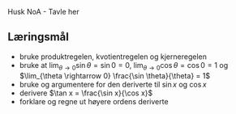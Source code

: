 
Husk NoA - Tavle her 
## Læringsmål

- bruke produktregelen, kvotientregelen og kjerneregelen
- bruke at $\lim_{\theta \rightarrow 0}\sin \theta = \sin 0 = 0$, $\lim_{\theta \rightarrow 0}\cos \theta = \cos 0 = 1$ og $\lim_{\theta \rightarrow 0} \frac{\sin \theta}{\theta} = 1$ 
- bruke og argumentere for den deriverte til $\sin x$ og $\cos x$ 
- derivere $\tan x = \frac{\sin x}{\cos x}$ 
- forklare og regne ut høyere ordens deriverte 